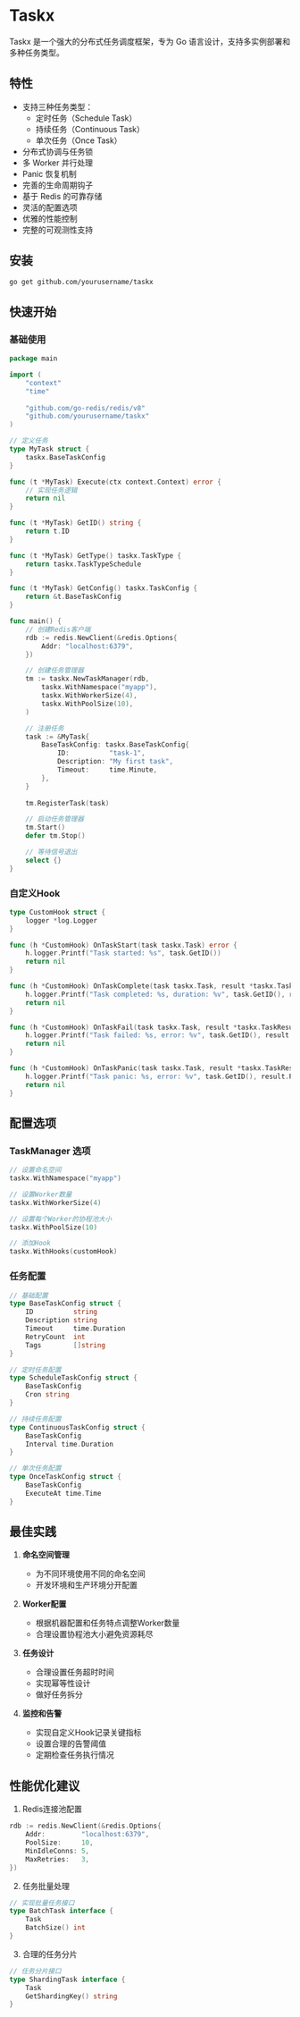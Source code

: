 # Taskx

Taskx 是一个强大的分布式任务调度框架，专为 Go 语言设计，支持多实例部署和多种任务类型。

## 特性

- 支持三种任务类型：
  - 定时任务（Schedule Task）
  - 持续任务（Continuous Task）
  - 单次任务（Once Task）
- 分布式协调与任务锁
- 多 Worker 并行处理
- Panic 恢复机制
- 完善的生命周期钩子
- 基于 Redis 的可靠存储
- 灵活的配置选项
- 优雅的性能控制
- 完整的可观测性支持

## 安装

```bash
go get github.com/yourusername/taskx
```

## 快速开始

### 基础使用

```go
package main

import (
    "context"
    "time"
    
    "github.com/go-redis/redis/v8"
    "github.com/yourusername/taskx"
)

// 定义任务
type MyTask struct {
    taskx.BaseTaskConfig
}

func (t *MyTask) Execute(ctx context.Context) error {
    // 实现任务逻辑
    return nil
}

func (t *MyTask) GetID() string {
    return t.ID
}

func (t *MyTask) GetType() taskx.TaskType {
    return taskx.TaskTypeSchedule
}

func (t *MyTask) GetConfig() taskx.TaskConfig {
    return &t.BaseTaskConfig
}

func main() {
    // 创建Redis客户端
    rdb := redis.NewClient(&redis.Options{
        Addr: "localhost:6379",
    })

    // 创建任务管理器
    tm := taskx.NewTaskManager(rdb,
        taskx.WithNamespace("myapp"),
        taskx.WithWorkerSize(4),
        taskx.WithPoolSize(10),
    )

    // 注册任务
    task := &MyTask{
        BaseTaskConfig: taskx.BaseTaskConfig{
            ID:          "task-1",
            Description: "My first task",
            Timeout:     time.Minute,
        },
    }
    
    tm.RegisterTask(task)

    // 启动任务管理器
    tm.Start()
    defer tm.Stop()

    // 等待信号退出
    select {}
}
```

### 自定义Hook

```go
type CustomHook struct {
    logger *log.Logger
}

func (h *CustomHook) OnTaskStart(task taskx.Task) error {
    h.logger.Printf("Task started: %s", task.GetID())
    return nil
}

func (h *CustomHook) OnTaskComplete(task taskx.Task, result *taskx.TaskResult) error {
    h.logger.Printf("Task completed: %s, duration: %v", task.GetID(), result.Duration)
    return nil
}

func (h *CustomHook) OnTaskFail(task taskx.Task, result *taskx.TaskResult) error {
    h.logger.Printf("Task failed: %s, error: %v", task.GetID(), result.Error)
    return nil
}

func (h *CustomHook) OnTaskPanic(task taskx.Task, result *taskx.TaskResult) error {
    h.logger.Printf("Task panic: %s, error: %v", task.GetID(), result.PanicError)
    return nil
}
```

## 配置选项

### TaskManager 选项

```go
// 设置命名空间
taskx.WithNamespace("myapp")

// 设置Worker数量
taskx.WithWorkerSize(4)

// 设置每个Worker的协程池大小
taskx.WithPoolSize(10)

// 添加Hook
taskx.WithHooks(customHook)
```

### 任务配置

```go
// 基础配置
type BaseTaskConfig struct {
    ID          string
    Description string
    Timeout     time.Duration
    RetryCount  int
    Tags        []string
}

// 定时任务配置
type ScheduleTaskConfig struct {
    BaseTaskConfig
    Cron string
}

// 持续任务配置
type ContinuousTaskConfig struct {
    BaseTaskConfig
    Interval time.Duration
}

// 单次任务配置
type OnceTaskConfig struct {
    BaseTaskConfig
    ExecuteAt time.Time
}
```

## 最佳实践

1. **命名空间管理**
    - 为不同环境使用不同的命名空间
    - 开发环境和生产环境分开配置

2. **Worker配置**
    - 根据机器配置和任务特点调整Worker数量
    - 合理设置协程池大小避免资源耗尽

3. **任务设计**
    - 合理设置任务超时时间
    - 实现幂等性设计
    - 做好任务拆分

4. **监控和告警**
    - 实现自定义Hook记录关键指标
    - 设置合理的告警阈值
    - 定期检查任务执行情况

## 性能优化建议

1. Redis连接池配置
```go
rdb := redis.NewClient(&redis.Options{
    Addr:         "localhost:6379",
    PoolSize:     10,
    MinIdleConns: 5,
    MaxRetries:   3,
})
```

2. 任务批量处理
```go
// 实现批量任务接口
type BatchTask interface {
    Task
    BatchSize() int
}
```

3. 合理的任务分片
```go
// 任务分片接口
type ShardingTask interface {
    Task
    GetShardingKey() string
}
```